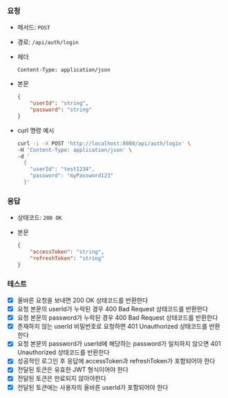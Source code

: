 ### 요청

- 메서드: `POST`
- 경로: `/api/auth/login`
- 헤더
    
    ```
    Content-Type: application/json
    ```
    
- 본문
    
    ```json
    {
        "userId": "string",
        "password": "string"
    }
    
    ```
    

- curl 명령 예시
    
    ```bash
    curl -i -X POST 'http://localhost:8080/api/auth/login' \
    -H 'Content-Type: application/json' \
    -d '
      {
        "userId": "test1234",
        "password": "myPassword123"
      }'
    ```
    

### 응답

- 상태코드: `200 OK`
- 본문
    
    ```json
    {
        "accessToken": "string",
        "refreshToken": "string"
    }
    ```
    

### 테스트

- [x] 올바른 요청을 보내면 200 OK 상태코드를 반환한다
- [x] 요청 본문의 userId가 누락된 경우 400 Bad Request 상태코드를 반환한다
- [x] 요청 본문의 password가 누락된 경우 400 Bad Request 상태코드를 반환한다
- [x] 존재하지 않는 userId 비밀번호로 요청하면 401 Unauthorized 상태코드를 반환한다
- [x] 요청 본문의 password가 userId에 해당하는 password가 일치하지 않으면 401 Unauthorized 상태코드를 반환한다
- [x] 성공적인 로그인 후 응답에 accessToken과 refreshToken가 포함되어야 한다
- [x] 전달된 토큰은 유효한 JWT 형식이어야 한다
- [x] 전달된 토큰은 만료되지 않아야한다
- [x] 전달된 토큰에는 사용자의 올바른 userId가 포함되어야 한다
